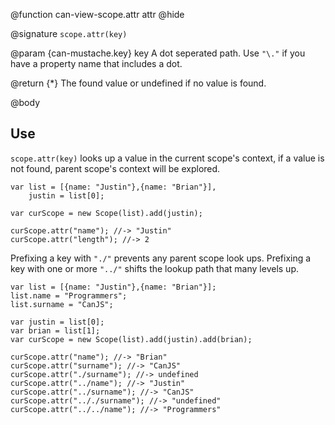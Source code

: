 @function can-view-scope.attr attr
@hide

@signature `scope.attr(key)`

@param {can-mustache.key} key A dot seperated path.  Use `"\."` if you have a
property name that includes a dot.

@return {*} The found value or undefined if no value is found.

@body

## Use

`scope.attr(key)` looks up a value in the current scope's
context, if a value is not found, parent scope's context
will be explored.

    var list = [{name: "Justin"},{name: "Brian"}],
        justin = list[0];

    var curScope = new Scope(list).add(justin);

    curScope.attr("name"); //-> "Justin"
    curScope.attr("length"); //-> 2

Prefixing a key with `"./"` prevents any parent scope look ups.
Prefixing a key with one or more `"../"` shifts the lookup path
that many levels up.

    var list = [{name: "Justin"},{name: "Brian"}];
    list.name = "Programmers";
    list.surname = "CanJS";

    var justin = list[0];
    var brian = list[1];
    var curScope = new Scope(list).add(justin).add(brian);

    curScope.attr("name"); //-> "Brian"
    curScope.attr("surname"); //-> "CanJS"
    curScope.attr("./surname"); //-> undefined
    curScope.attr("../name"); //-> "Justin"
    curScope.attr("../surname"); //-> "CanJS"
    curScope.attr(".././surname"); //-> "undefined"
    curScope.attr("../../name"); //-> "Programmers"
